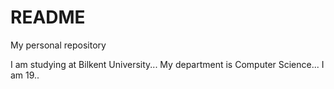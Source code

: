 # README
My personal repository


I am studying at Bilkent University...
My department is Computer Science...
I am 19..
